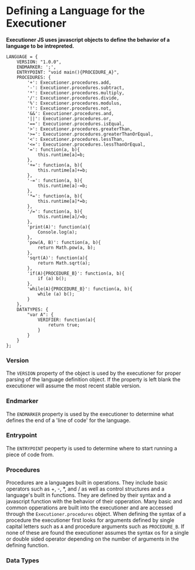 # Defining a Language for the Executioner #  
__Executioner JS uses javascript objects to define the behavior of a language to be intrepreted.__  

    LANGUAGE = {
        VERSION: "1.0.0",
        ENDMARKER: ';',
        ENTRYPOINT: "void main(){PROCEDURE_A}", 
        PROCEDURES: {
            '+': Executioner.procedures.add,
            '-': Executioner.procedures.subtract,
            '*': Executioner.procedures.multiply,
            '/': Executioner.procedures.divide,
            '%': Executioner.procedures.modulus, 
            '!': Executioner.procedures.not,
            '&&': Executioner.procedures.and,
            '||': Executioner.procedures.or,
            '==': Executioner.procedures.isEqual,
            '>': Executioner.procedures.greaterThan,
            '>=': Executioner.procedures.greaterThanOrEqual,
            '<': Executioner.procedures.lessThan,
            '<=': Executioner.procedures.lessThanOrEqual,
            '=': function(a, b){
                this.runtime[a]=b;  
            },
            '+=': function(a, b){
                this.runtime[a]+=b;
            },
            '-=': function(a, b){
                this.runtime[a]-=b;
            },
            '*=': function(a, b){
                this.runtime[a]*=b;
            },
            '/=': function(a, b){
                this.runtime[a]/=b;
            },
            'print(A)': function(a){
                Console.log(a);
            },
            'pow(A, B)': function(a, b){
                return Math.pow(a, b);
            },
            'sqrt(A)': function(a){
                return Math.sqrt(a);
            },
            'if(A){PROCEDURE_B}': function(a, b){
                if (a) b();
            },
            'while(A){PROCEDURE_B}': function(a, b){
                while (a) b();
            }
        },
        DATATYPES: {
            "var A": {
                VERIFIER: function(a){
                    return true;
                }
            }
        }
    };
  
### Version ###
The `VERSION` property of the object is used by the executioner for proper parsing of the language definition object. If the property is left blank the executioner will assume the most recent stable version.  

### Endmarker ###
The `ENDMARKER` property is used by the executioner to determine what defines the end of a 'line of code' for the language.  
  
### Entrypoint ###
The `ENTRYPOINT` peoperty is used to determine where to start running a piece of code from.  
  
### Procedures ###  
Procedures are a languages built in operations. They include basic operators such as +, -, *, and / as well as control structures and a language's built in functions. They are defined by their syntax and a javascript function with the behavior of their opperation. Many basic and common opperations are built into the executioner and are accessed through the `Executioner.procedures` object. When defining the syntax of a procedure the executioner first looks for arguments defined by single capital letters such as `A` and procedure arguments such as `PROCEDURE_B`. If none of these are found the executioner assumes the syntax os for a single or double sided operator depending on the number of arguments in the defining function. 

### Data Types ###